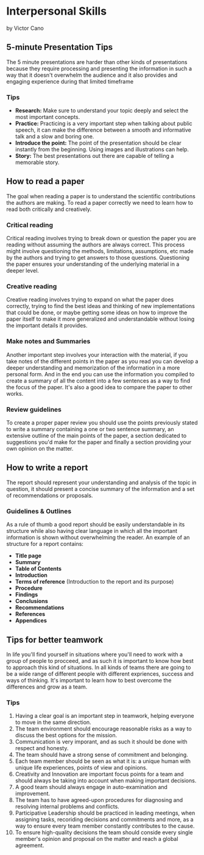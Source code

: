 # Interpersonal Skills
by Victor Cano
## 5-minute Presentation Tips
The 5 minute presentations are harder than other kinds of presentations because they require processing and presenting the information in such a way that it doesn't overwhelm the audience and it also provides and engaging experience during that limited timeframe
### Tips
- **Research:** Make sure to understand your topic deeply and select the most important concepts.
- **Practice:** Practicing is a very important step when talking about public speech, it can make the difference between a smooth and informative talk and a slow and boring one.
- **Introduce the point:** The point of the presentation should be clear instantly from the beginning. Using images and illustrations can help.
- **Story:** The best presentations out there are capable of telling a memorable story.

## How to read a paper
The goal when reading a paper is to understand the scientific contributions the authors are making.
To read a paper correctly we need to learn how to read both critically and creatively.
### Critical reading
Critical reading involves trying to break down or question the paper you are reading without assuming the authors are always correct.
This process might involve questioning the methods, limitations, assumptions, etc made by the authors and trying to get answers to those questions.
Questioning the paper ensures your understanding of the underlying material in a deeper level.
### Creative reading
Creative reading involves trying to expand on what the paper does correctly, trying to find the best ideas and thinking of new implementations that could be done, or maybe getting some ideas on how to improve the paper itself to make it more generalized and understandable without losing the important details it provides.
### Make notes and Summaries
Another important step involves your interaction with the material, if you take notes of the different points in the paper as you read you can develop a deeper understanding and memorization of the information in a more personal form. And in the end you can use the information you compiled to create a summary of all the content into a few sentences as a way to find the focus of the paper. 
It's also a good idea to compare the paper to other works.
### Review guidelines
To create a proper paper review you should use the points previously stated to write a summary containing a one or two sentence summary, an extensive outline of the main points of the paper, a section dedicated to suggestions you'd make for the paper and finally a section providing your own opinion on the matter.
## How to write a report
The report should represent your understanding and analysis of the topic in question, it should present a concise summary of the information and a set of recommendations or proposals. 
### Guidelines & Outlines
As a rule of thumb a good report should be easily understandable in its structure while also having clear language in which all the important information is shown without overwhelming the reader.
An example of an structure for a report contains:
- **Title page** 
- **Summary** 
- **Table of Contents** 
- **Introduction** 
- **Terms of reference** (Introduction to the report and its purpose)  
- **Procedure** 
- **Findings** 
- **Conclusions** 
- **Recommendations** 
- **References**
- **Appendices**
## Tips for better teamwork
In life you'll find yourself in situations where you'll need to work with a group of people to procceed, and as such it is important to know how best to approach this kind of situations.
In all kinds of teams there are going to be a wide range of different people with different expriences, success and ways of thinking. It's important to learn how to best overcome the differences and grow as a team.
### Tips
1. Having a clear goal is an important step in teamwork, helping everyone to move in the same direction.
2. The team environment should encourage reasonable risks as a way to discuss the best options for the mission.
3. Communication is very imporant, and as such it should be done with respect and honesty.
4. The team should have a strong sense of commitment and belonging.
5. Each team member should be seen as what it is: a unique human with unique life experiences, points of view and opinions.
6. Creativity and Innovation are important focus points for a team and should always be taking into account when making important decisions.
7. A good team should always engage in auto-examination and improvement.
8. The team has to have agreed-upon procedures for diagnosing and resolving internal problems and conflicts.
9. Participative Leadership should be practiced in leading meetings, when assigning tasks, recoriding decisions and commitments and more, as a way to ensure every team member constantly contributes to the cause.
10. To ensure high-quality decisions the team should conside every single member's opinion and proposal on the matter and reach a global agreement.
